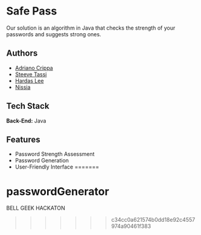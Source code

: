 # Safe Pass

Our solution is an algorithm in Java that checks the strength of your passwords and suggests strong ones.

## Authors

- [Adriano Crippa](https://www.github.com/adrianocrippa)
- [Steeve Tassi](https://github.com/2395011)
- [Hardas Lee](https://github.com/2395055)
- [Nissia](https://github.com/NotaroNissia)


## Tech Stack

**Back-End:** Java


## Features

- Password Strength Assessment
- Password Generation
- User-Friendly Interface
=======
# passwordGenerator

BELL GEEK HACKATON
>>>>>>> c34cc0a621574b0dd18e92c4557974a90461f383
